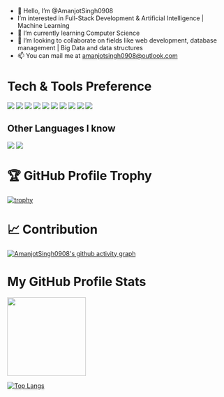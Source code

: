 - 👋 Hello, I’m @AmanjotSingh0908
-  I’m interested in Full-Stack Development & Artificial Intelligence | Machine Learning
- 🌱 I’m currently learning Computer Science
- 💞️ I’m looking to collaborate on fields like web development, database management | Big Data and data structures
- 📫 You can mail me at amanjotsingh0908@outlook.com

# Tech & Tools Preference

<img src="https://img.shields.io/badge/-JavaScript-eed718?style=flat&logo=javascript&logoColor=ffffff"> <img src="https://img.shields.io/badge/-React-000000?style=flat&logo=react&logoColor=00c8ff">
<img src="https://img.shields.io/badge/-Express.js-787878?style=flat">
<img src="https://img.shields.io/badge/-Node.js-3C873A?style=flat&logo=Node.js&logoColor=white">
<img src="https://img.shields.io/badge/-MySQL-F29111?style=flat&logo=mysql&logoColor=FFFFFF">
<img src = "https://img.shields.io/badge/-HTML5-E34F26?style=flat&logo=html5&logoColor=white"> <img src = "https://img.shields.io/badge/-CSS3-1572B6?style=flat&logo=css3&logoColor=white">
<img src="http://img.shields.io/badge/-Git-F1502F?style=flat&logo=git&logoColor=FFFFFF">
<img src="http://img.shields.io/badge/-Github-000000?style=flat&logo=github&logoColor=FFFFFF">
<img src="http://img.shields.io/badge/-VS%20Code-007ACC?style=flat&logo=visual%20studio%20code&logoColor=white">


## Other Languages I know
<img src="https://img.shields.io/badge/-C%20&%20C++-659ad2?style=flat&logo=c%2B%2B&logoColor=ffffff"> <img src="https://img.shields.io/badge/-Python-black?style=flat&logo=python&logoColor=white">


# 🏆 GitHub Profile Trophy
[![trophy](https://github-profile-trophy.vercel.app/?username=AmanjotSingh0908&theme=dracula&title=Commits)](https://github.com/AmanjotSingh0908)

# 📈 Contribution
[![AmanjotSingh0908's github activity graph](https://activity-graph.herokuapp.com/graph?username=AmanjotSingh0908&theme=react-dark)](https://github.com/AmanjotSingh0908)

# My GitHub Profile Stats
<img height="180em" src="https://github-readme-stats.vercel.app/api?username=AmanjotSingh0908&hide=contribs,prs&theme=radical&show_icons=true&hide_border=true&&count_private=true&include_all_commits=true" />

[![Top Langs](https://github-readme-stats.vercel.app/api/top-langs/?username=AmanjotSingh0908)](https://github.com/AmanjotSingh0908)

